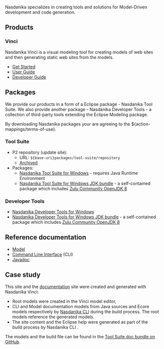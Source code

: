 
Nasdanika specializes in creating tools and solutions for Model-Driven development and code generation.

## Products

### Vinci 

Nasdanika Vinci is a visual modeling tool  for creating models of web sites and then generating static web sites from the models.

* [Get Started](doc/guides/vinci/get-started/index.html)
* [User Guide](doc/guides/vinci/user/index.html)
* [Developer Guide](doc/guides/vinci/developer/index.html) 

## Packages

We provide our products in a form of a Eclipse package - Nasdanika Tool Suite. 
We also provide another package - Nasdanika Developer Tools - a collection of third-party tools extending the Eclipse Modeling package.    

By downloading Nasdanika packages your are agreeing to the ${action-mappings/terms-of-use}.

### Tool Suite

* P2 repository (update site):
    * URL: ``${base-uri}packages/tool-suite/repository``
    * [Archived](packages/tool-suite/org.nasdanika.tools.repository-2020.03.00-SNAPSHOT.zip)
* Packages:
    * [Nasdanika Tool Suite for Windows](packages/tool-suite/nasdanika-tool-suite-2020-03-win32-x86_64.zip) - requires Java Runtime Environment
    * [Nasdanika Tool Suite for Windows JDK bundle](packages/tool-suite/nasdanika-tool-suite-2020-03-openjdk-8-win32-x86_64.zip) - a self-contained package which includes [Zulu Community OpenJDK 8](https://www.azul.com/downloads/zulu-community/?architecture=x86-64-bit&package=jdk)     

### Developer Tools

* [Nasdanika Developer Tools for Windows](packages/nasdanika-developer-tools-2020-03-win32-x86_64.zip)
* [Nasdanika Developer Tools for Windows JDK bundle](packages/nasdanika-developer-tools-2020-03-open-jdk-8-win32-x86_64.zip) - a self-contained package which includes [Zulu Community OpenJDK 8](https://www.azul.com/downloads/zulu-community/?architecture=x86-64-bit&package=jdk)     

## Reference documentation

* [Model](doc/refernce/model-doc/index.html)
* [Command Line Interface](doc/reference/cli/index.html) (CLI)
* [Javadoc](doc/reference/javadoc/index.html)

## Case study

This site and the [documentation](doc/index.html) site were created and generated with Nasdanika Vinci:

* Root models were created in the Vinci model editor,
* CLI and Model documentation models from Java sources and Ecore models respectively  by [Nasdanika CLI](doc/cli/index.html) during the build process. The root models reference the generated models. 
* The site content and the Eclipse help were generated as part of the build process by Nasdanika CLI . 

The models and the build file can be found in the [Tool Suite doc bundle on GitHub](https://github.com/Nasdanika/release/tree/master/tool-suite/doc).  
